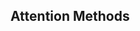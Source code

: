 
## Attention Methods

<!-- Guided Attention: paper
Forward Backward Decoding: paper
Graves Attention: paper
Double Decoder Consistency: blog
Dynamic Convolutional Attention: paper
Alignment Network: paper -->